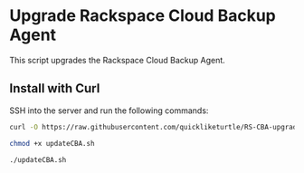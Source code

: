 # Upgrade Rackspace Cloud Backup Agent
This script upgrades the Rackspace Cloud Backup Agent. 

## Install with Curl
SSH into the server and run the following commands:

```bash
curl -O https://raw.githubusercontent.com/quickliketurtle/RS-CBA-upgrade/master/updateCBA.sh

chmod +x updateCBA.sh

./updateCBA.sh
```
